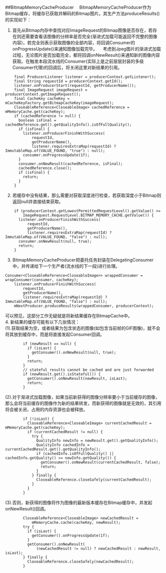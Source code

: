 ##BitmapMemoryCacheProducer
&#8195;BitmapMemoryCacheProducer作为Bitmap缓存，将缓存已获取并解码的Bitmap图片。其生产方法produceResults()的实现如下：   
1. 首先从Bitmap内存中查找对应ImageRequest的Bitmap图像是否存在，若存在则还需要查看该图像的分辨率是否完全(渐进式加载可能返回不完整的图像内容)，若完全则表示获取图像的全部内容，将回调Consumer的onProgressUpdate()来通知图像加载完毕。
&#8195;考虑到Jpeg图片的渐进式加载过程，无论图片是否加载完全，都将回调onNewResult()来通知新的图像内容获取。在触发本段流水线的Consumer(实际上是之前层层封装的多级Consumer代理)的回调后，将关闭这里对新结果的引用。
```
    final ProducerListener listener = producerContext.getListener();
    final String requestId = producerContext.getId();
    listener.onProducerStart(requestId, getProducerName());
    final ImageRequest imageRequest = producerContext.getImageRequest();
    final CacheKey cacheKey = mCacheKeyFactory.getBitmapCacheKey(imageRequest);
    CloseableReference<CloseableImage> cachedReference = mMemoryCache.get(cacheKey);
    if (cachedReference != null) {
      boolean isFinal = cachedReference.get().getQualityInfo().isOfFullQuality();
      if (isFinal) {
        listener.onProducerFinishWithSuccess(
            requestId,
            getProducerName(),
            listener.requiresExtraMap(requestId) ? ImmutableMap.of(VALUE_FOUND, "true") : null);
        consumer.onProgressUpdate(1f);
      }
      consumer.onNewResult(cachedReference, isFinal);
      cachedReference.close();
      if (isFinal) {
        return;
      }
    }
```    
2. 若缓存中没有结果，那么需要对获取深度进行检查，若获取深度小于Bitmap则返回null并直接结束获取。
```
    if (producerContext.getLowestPermittedRequestLevel().getValue() >=
        ImageRequest.RequestLevel.BITMAP_MEMORY_CACHE.getValue()) {
      listener.onProducerFinishWithSuccess(
          requestId,
          getProducerName(),
          listener.requiresExtraMap(requestId) ? ImmutableMap.of(VALUE_FOUND, "false") : null);
      consumer.onNewResult(null, true);
      return;
    }
```   
3. BitmapMemoryCacheProducer把委托任务封装在DelegatingConsumer中，并传递给下一个生产者(流水线的下一段)进行处理。
```
Consumer<CloseableReference<CloseableImage>> wrappedConsumer = wrapConsumer(consumer, cacheKey);
    listener.onProducerFinishWithSuccess(
        requestId,
        getProducerName(),
        listener.requiresExtraMap(requestId) ? ImmutableMap.of(VALUE_FOUND, "false") : null);
    mNextProducer.produceResults(wrappedConsumer, producerContext);
```
可以预见，这部分工作无疑就是将新结果缓存在BitmapCache中。   
4. 新结果的缓存可能有以下几张情况：   
(1).获取结果为空，或者结果为包含状态的图像(如包含当前帧的GIF图像)，就不会将其放到缓存中，而是将直接发起Consumer回调。
```
        if (newResult == null) {
          if (isLast) {
            getConsumer().onNewResult(null, true);
          }
          return;
        }
        // stateful results cannot be cached and are just forwarded
        if (newResult.get().isStateful()) {
          getConsumer().onNewResult(newResult, isLast);
          return;
        }
```   
(2).对于渐进式加载图像，如果当前新获得的图像分辨率要小于当前缓存的图像，那么会将当前缓存的图像作为新的结果转发，而新获得的图像就是无效的，其引用将会被关闭，占用的内存资源也会被释放。
```
        if (!isLast) {
          CloseableReference<CloseableImage> currentCachedResult = mMemoryCache.get(cacheKey); 
          if (currentCachedResult != null) {
            try {
              QualityInfo newInfo = newResult.get().getQualityInfo();
              QualityInfo cachedInfo = currentCachedResult.get().getQualityInfo();
              if (cachedInfo.isOfFullQuality() || cachedInfo.getQuality() >= newInfo.getQuality()) {
                getConsumer().onNewResult(currentCachedResult, false);
                return;
              }
            } finally {
              CloseableReference.closeSafely(currentCachedResult);
            }
          }
        }
```   
(3).否则，新获得的图像将作为图像的最新版本缓存在Bitmap缓存中，并发起onNewResult()回调。
```
        CloseableReference<CloseableImage> newCachedResult =
            mMemoryCache.cache(cacheKey, newResult);
        try {
          if (isLast) {
            getConsumer().onProgressUpdate(1f);
          }
          getConsumer().onNewResult(
              (newCachedResult != null) ? newCachedResult : newResult, isLast);
        } finally {
          CloseableReference.closeSafely(newCachedResult);
        }
```